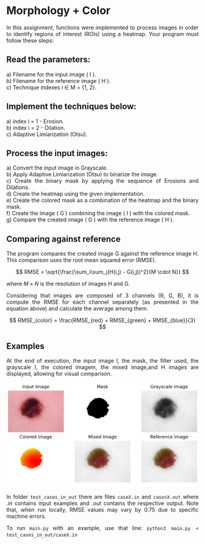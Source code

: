 # Morphology + Color

<div align="justify" >

In this assignment, functions were implemented to process images in order to identify
regions of interest (ROIs) using a heatmap. Your program must follow these steps:

## Read the parameters:
a) Filename for the input image ( I ). </br>
b) Filename for the reference image ( H ). </br>
c) Technique indexes i ∈ M = {1, 2}. </br>

## Implement the techniques below:
a) index i = 1 - Erosion. </br>
b) index i = 2 - Dilation. </br>
c) Adaptive Limiarization (Otsu). </br>

## Process the input images:
a) Convert the input image in Grayscale. </br>
b) Apply Adaptive Limiarization (Otsu) to binarize the image. </br>
c) Create the binary mask by applying the sequence of Erosions and Dilations. </br>
d) Create the heatmap using the given implementation. </br>
e) Create the colored mask as a combination of the heatmap and the binary mask. </br>
f) Create the image ( G ) combining the image ( I ) with the colored mask. </br>
g) Compare the created image ( G ) with the reference image ( H ). </br>

## Comparing against reference

The program compares the created image G against the reference image H.
This comparison uses the root mean squared error (RMSE).

$$ RMSE = \sqrt{\frac{\sum_i\sum_j(H(i,j) - G(i,j))^2}{M \cdot N}} $$

where $`M × N`$ is the resolution of images H and G.

Considering that images are composed of 3 channels (R, G, B), it is compute the RMSE
for each channel separately (as presented in the equation above) and calculate the average among
them.

$$ RMSE_{color} = \frac{RMSE_{red} + RMSE_{green} + RMSE_{blue}}{3} $$

## Examples

At the end of execution, the input image I, the mask, the filter used, the grayscale I,
the colored imagem, the mixed image,and H images are displayed, allowing for visual comparison.

![Execution Example](Example.png)

In folder `test_cases_in_out` there are files `caseX.in` and `casesX.out` where 
_.in_ contains input examples and _.out_ contains the respective output. Note that, when run
locally, RMSE values may vary by 0.75 due to specific machine errors.

To run `main.py` with an example, use that line: `python3 main.py < test_cases_in_out/caseX.in`
